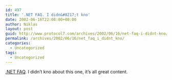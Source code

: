 ```yaml
---
id: 497
title: '.NET FAQ. I didn&#8217;t kno'
date: 2002-06-16T22:08:00+00:00
author: Niklas
layout: post
guid: http://www.protocol7.com/archives/2002/06/16/net-faq-i-didnt-kno/
permalink: /archives/2002/06/16/net_faq_i_didnt_kno/
categories:
  - Uncategorized
tags:
  - Uncategorized
---
```

<div class='microid-6b5403b6ca429a48c0e171f457afec933f9b2ee8'>
  <p>
    <a href="http://www.eponymous.eclipse.co.uk/dotnetfaq.htm">.NET FAQ</a>. I didn&#8217;t kno about this one, it&#8217;s all great content.
  </p>
</div>